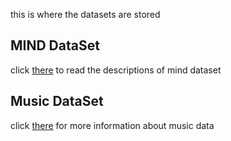 this is where the datasets are stored

## MIND DataSet

click [there](https://github.com/msnews/msnews.github.io/blob/master/assets/doc/introduction.md) to read the descriptions of mind dataset



## Music DataSet

click [there](https://tianchi.aliyun.com/competition/entrance/231531/information) for more information about music data